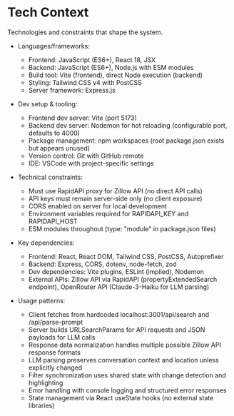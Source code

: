 # Tech Context
Technologies and constraints that shape the system.

- Languages/frameworks:
  - Frontend: JavaScript (ES6+), React 18, JSX
  - Backend: JavaScript (ES6+), Node.js with ESM modules
  - Build tool: Vite (frontend), direct Node execution (backend)
  - Styling: Tailwind CSS v4 with PostCSS
  - Server framework: Express.js

- Dev setup & tooling:
  - Frontend dev server: Vite (port 5173)
  - Backend dev server: Nodemon for hot reloading (configurable port, defaults to 4000)
  - Package management: npm workspaces (root package.json exists but appears unused)
  - Version control: Git with GitHub remote
  - IDE: VSCode with project-specific settings

- Technical constraints:
  - Must use RapidAPI proxy for Zillow API (no direct API calls)
  - API keys must remain server-side only (no client exposure)
  - CORS enabled on server for local development
  - Environment variables required for RAPIDAPI_KEY and RAPIDAPI_HOST
  - ESM modules throughout (type: "module" in package.json files)

- Key dependencies:
  - Frontend: React, React DOM, Tailwind CSS, PostCSS, Autoprefixer
  - Backend: Express, CORS, dotenv, node-fetch, zod
  - Dev dependencies: Vite plugins, ESLint (implied), Nodemon
  - External APIs: Zillow API via RapidAPI (propertyExtendedSearch endpoint), OpenRouter API (Claude-3-Haiku for LLM parsing)

- Usage patterns:
  - Client fetches from hardcoded localhost:3001/api/search and /api/parse-prompt
  - Server builds URLSearchParams for API requests and JSON payloads for LLM calls
  - Response data normalization handles multiple possible Zillow API response formats
  - LLM parsing preserves conversation context and location unless explicitly changed
  - Filter synchronization uses shared state with change detection and highlighting
  - Error handling with console logging and structured error responses
  - State management via React useState hooks (no external state libraries)

